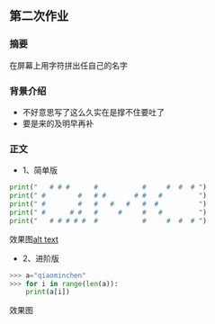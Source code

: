 ## 第二次作业

### 摘要
在屏幕上用字符拼出任自己的名字

### 背景介绍
- 不好意思写了这么久实在是撑不住要吐了
- 要是来的及明早再补

### 正文
* 1、简单版
```python
print("   # # #      #           #     #  #  # ")
print(" #        #   # #       # #   #         ")
print(" #        #   #   #   #   #  #          ")
print(" #      # #   #     #     #   #         ")
print("   # # # # #  #           #     #  #  # ")
```

效果图[alt text](https://github.com/lilyechoC/compuational_physics_2015301510036/blob/master/02-1.png)


* 2、进阶版
```python
>>> a="qiaominchen"
>>> for i in range(len(a)):
    print(a[i])
```   
效果图
